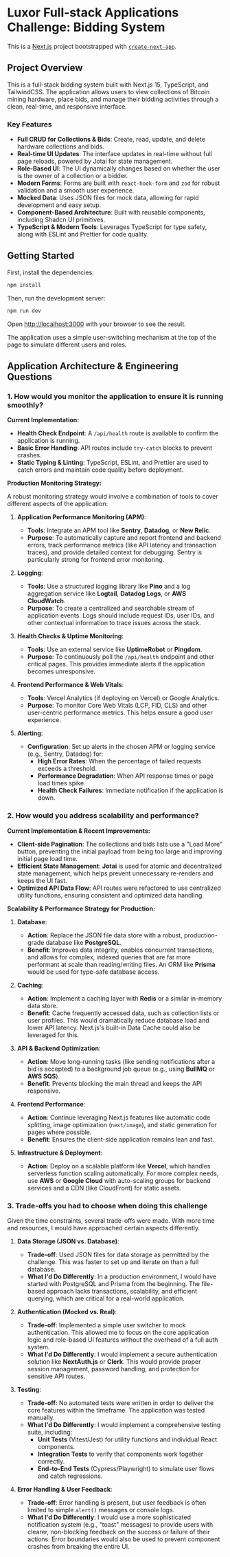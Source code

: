 # Luxor Full-stack Applications Challenge: Bidding System

This is a [Next.js](https://nextjs.org) project bootstrapped with [`create-next-app`](https://nextjs.org/docs/app/api-reference/cli/create-next-app).

## Project Overview

This is a full-stack bidding system built with Next.js 15, TypeScript, and TailwindCSS. The application allows users to view collections of Bitcoin mining hardware, place bids, and manage their bidding activities through a clean, real-time, and responsive interface.

### Key Features

- **Full CRUD for Collections & Bids**: Create, read, update, and delete hardware collections and bids.
- **Real-time UI Updates**: The interface updates in real-time without full page reloads, powered by Jotai for state management.
- **Role-Based UI**: The UI dynamically changes based on whether the user is the owner of a collection or a bidder.
- **Modern Forms**: Forms are built with `react-hook-form` and `zod` for robust validation and a smooth user experience.
- **Mocked Data**: Uses JSON files for mock data, allowing for rapid development and easy setup.
- **Component-Based Architecture**: Built with reusable components, including Shadcn UI primitives.
- **TypeScript & Modern Tools**: Leverages TypeScript for type safety, along with ESLint and Prettier for code quality.

## Getting Started

First, install the dependencies:

```bash
npm install
```

Then, run the development server:

```bash
npm run dev
```

Open [http://localhost:3000](http://localhost:3000) with your browser to see the result.

The application uses a simple user-switching mechanism at the top of the page to simulate different users and roles.

## Application Architecture & Engineering Questions

### 1. How would you monitor the application to ensure it is running smoothly?

**Current Implementation:**

- **Health Check Endpoint**: A `/api/health` route is available to confirm the application is running.
- **Basic Error Handling**: API routes include `try-catch` blocks to prevent crashes.
- **Static Typing & Linting**: TypeScript, ESLint, and Prettier are used to catch errors and maintain code quality before deployment.

**Production Monitoring Strategy:**

A robust monitoring strategy would involve a combination of tools to cover different aspects of the application:

1. **Application Performance Monitoring (APM)**:
   - **Tools**: Integrate an APM tool like **Sentry**, **Datadog**, or **New Relic**.
   - **Purpose**: To automatically capture and report frontend and backend errors, track performance metrics (like API latency and transaction traces), and provide detailed context for debugging. Sentry is particularly strong for frontend error monitoring.

2. **Logging**:
   - **Tools**: Use a structured logging library like **Pino** and a log aggregation service like **Logtail**, **Datadog Logs**, or **AWS CloudWatch**.
   - **Purpose**: To create a centralized and searchable stream of application events. Logs should include request IDs, user IDs, and other contextual information to trace issues across the stack.

3. **Health Checks & Uptime Monitoring**:
   - **Tools**: Use an external service like **UptimeRobot** or **Pingdom**.
   - **Purpose**: To continuously poll the `/api/health` endpoint and other critical pages. This provides immediate alerts if the application becomes unresponsive.

4. **Frontend Performance & Web Vitals**:
   - **Tools**: Vercel Analytics (if deploying on Vercel) or Google Analytics.
   - **Purpose**: To monitor Core Web Vitals (LCP, FID, CLS) and other user-centric performance metrics. This helps ensure a good user experience.

5. **Alerting**:
   - **Configuration**: Set up alerts in the chosen APM or logging service (e.g., Sentry, Datadog) for:
     - **High Error Rates**: When the percentage of failed requests exceeds a threshold.
     - **Performance Degradation**: When API response times or page load times spike.
     - **Health Check Failures**: Immediate notification if the application is down.

### 2. How would you address scalability and performance?

**Current Implementation & Recent Improvements:**

- **Client-side Pagination**: The collections and bids lists use a "Load More" button, preventing the initial payload from being too large and improving initial page load time.
- **Efficient State Management**: **Jotai** is used for atomic and decentralized state management, which helps prevent unnecessary re-renders and keeps the UI fast.
- **Optimized API Data Flow**: API routes were refactored to use centralized utility functions, ensuring consistent and optimized data handling.

**Scalability & Performance Strategy for Production:**

1. **Database**:
   - **Action**: Replace the JSON file data store with a robust, production-grade database like **PostgreSQL**.
   - **Benefit**: Improves data integrity, enables concurrent transactions, and allows for complex, indexed queries that are far more performant at scale than reading/writing files. An ORM like **Prisma** would be used for type-safe database access.

2. **Caching**:
   - **Action**: Implement a caching layer with **Redis** or a similar in-memory data store.
   - **Benefit**: Cache frequently accessed data, such as collection lists or user profiles. This would dramatically reduce database load and lower API latency. Next.js's built-in Data Cache could also be leveraged for this.

3. **API & Backend Optimization**:
   - **Action**: Move long-running tasks (like sending notifications after a bid is accepted) to a background job queue (e.g., using **BullMQ** or **AWS SQS**).
   - **Benefit**: Prevents blocking the main thread and keeps the API responsive.

4. **Frontend Performance**:
   - **Action**: Continue leveraging Next.js features like automatic code splitting, image optimization (`next/image`), and static generation for pages where possible.
   - **Benefit**: Ensures the client-side application remains lean and fast.

5. **Infrastructure & Deployment**:
   - **Action**: Deploy on a scalable platform like **Vercel**, which handles serverless function scaling automatically. For more complex needs, use **AWS** or **Google Cloud** with auto-scaling groups for backend services and a CDN (like CloudFront) for static assets.

### 3. Trade-offs you had to choose when doing this challenge

Given the time constraints, several trade-offs were made. With more time and resources, I would have approached certain aspects differently.

1. **Data Storage (JSON vs. Database)**:
   - **Trade-off**: Used JSON files for data storage as permitted by the challenge. This was faster to set up and iterate on than a full database.
   - **What I'd Do Differently**: In a production environment, I would have started with PostgreSQL and Prisma from the beginning. The file-based approach lacks transactions, scalability, and efficient querying, which are critical for a real-world application.

2. **Authentication (Mocked vs. Real)**:
   - **Trade-off**: Implemented a simple user switcher to mock authentication. This allowed me to focus on the core application logic and role-based UI features without the overhead of a full auth system.
   - **What I'd Do Differently**: I would implement a secure authentication solution like **NextAuth.js** or **Clerk**. This would provide proper session management, password handling, and protection for sensitive API routes.

3. **Testing**:
   - **Trade-off**: No automated tests were written in order to deliver the core features within the timeframe. The application was tested manually.
   - **What I'd Do Differently**: I would implement a comprehensive testing suite, including:
     - **Unit Tests** (Vitest/Jest) for utility functions and individual React components.
     - **Integration Tests** to verify that components work together correctly.
     - **End-to-End Tests** (Cypress/Playwright) to simulate user flows and catch regressions.

4. **Error Handling & User Feedback**:
   - **Trade-off**: Error handling is present, but user feedback is often limited to simple `alert()` messages or console logs.
   - **What I'd Do Differently**: I would use a more sophisticated notification system (e.g., "toast" messages) to provide users with clearer, non-blocking feedback on the success or failure of their actions. Error boundaries would also be used to prevent component crashes from breaking the entire UI.
